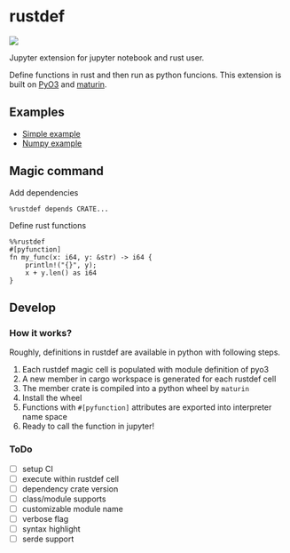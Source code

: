 # rustdef

![](https://github.com/emakryo/rustdef/workflows/Test/badge.svg?branch=master)

Jupyter extension for jupyter notebook and rust user.

Define functions in rust and then run as python funcions.
This extension is built on [PyO3](https://github.com/PyO3/pyo3) and
[maturin](https://github.com/PyO3/maturin).

## Examples

- [Simple example](examples/simple.ipynb)
- [Numpy example](examples/numpy.ipynb)

## Magic command

Add dependencies
```
%rustdef depends CRATE...
```

Define rust functions
```
%%rustdef
#[pyfunction]
fn my_func(x: i64, y: &str) -> i64 {
    println!("{}", y);
    x + y.len() as i64
}
```
## Develop

### How it works?

Roughly, definitions in rustdef are available in python with following steps.

1. Each rustdef magic cell is populated with module definition of pyo3
2. A new member in cargo workspace is generated for each rustdef cell
3. The member crate is compiled into a python wheel by `maturin`
4. Install the wheel
5. Functions with `#[pyfunction]` attributes are exported into interpreter name space
6. Ready to call the function in jupyter!

### ToDo

- [ ] setup CI
- [ ] execute within rustdef cell
- [ ] dependency crate version
- [ ] class/module supports
- [ ] customizable module name
- [ ] verbose flag
- [ ] syntax highlight
- [ ] serde support
